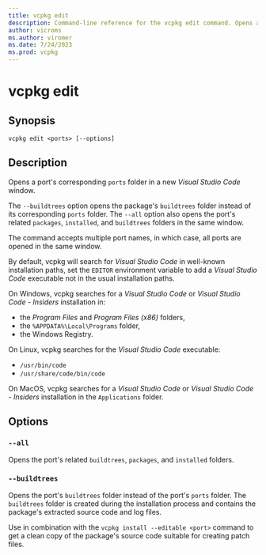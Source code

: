 ```yaml
---
title: vcpkg edit
description: Command-line reference for the vcpkg edit command. Opens a port's folder in a new code editor window.
author: vicroms
ms.author: viromer
ms.date: 7/24/2023
ms.prod: vcpkg
---
```

# vcpkg edit

## Synopsis

```Console
vcpkg edit <ports> [--options]
```

## Description

Opens a port's corresponding `ports` folder in a new _Visual Studio Code_ window.

The `--buildtrees` option opens the package's `buildtrees` folder instead of its corresponding `ports`
folder. The `--all` option also opens the port's related `packages`, `installed`, and `buildtrees`
folders in the same window.

The command accepts multiple port names, in which case, all ports are opened in the same window.

By default, vcpkg will search for _Visual Studio Code_ in well-known installation paths, set the
`EDITOR` environment variable to add a _Visual Studio Code_ executable not in the usual installation
paths.

On Windows, vcpkg searches for a _Visual Studio Code_ or _Visual Studio Code - Insiders_ installation in:

* the _Program Files_ and _Program Files (x86)_ folders,
* the `%APPDATA%\Local\Programs` folder,
* the Windows Registry.

On Linux, vcpkg searches for the _Visual Studio Code_ executable:

* `/usr/bin/code`
* `/usr/share/code/bin/code`

On MacOS, vcpkg searches for a _Visual Studio Code_ or _Visual Studio Code - Insiders_ installation in the `Applications` folder.

## Options

### `--all`

Opens the port's related `buildtrees`, `packages`, and `installed` folders.

### `--buildtrees`

Opens the port's `buildtrees` folder instead of the port's `ports` folder. The `buildtrees` folder
is created during the installation process and contains the package's extracted source code and log files.

Use in combination with the `vcpkg install --editable <port>` command to get a clean copy of the
package's source code suitable for creating patch files.
